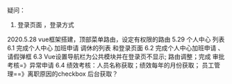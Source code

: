 疑问：
   1. 登录页面 ，登录方式
   


2020.5.28
     vue框架搭建，顶部菜单路由，设定有权限的路由
5.29
     个人中心 列表
6.1
   完成个人中心 加班申请 调休的列表 和登录页面
6.2 
 完成个人中心加班申请 、请假弹框
 6.3
 Vue设置导航栏为公共模块并在登录页不显示; 路由调整；完成 审批考核=》异常申请
 6.4
     绩效考核：人员名称获取；绩效每年的月份获取；
     员工管理==》离职原因的checkbox 后台获取？
   



